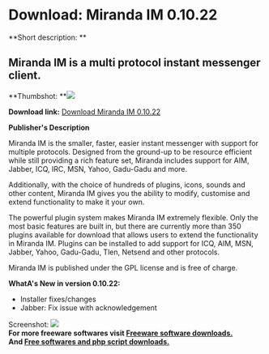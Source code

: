 # Download: Miranda IM 0.10.22

**Short description: **

## Miranda IM is a multi protocol instant messenger client.

  
**Thumbshot: **![](http://www.freewarefiles.com/screenshot/miranda_md.jpg)   
  
**Download link:** [Download Miranda IM 0.10.22](http://freesoftwares.boysofts.com/Miranda-IM_program_13621.html)  
  

**Publisher's Description**  
  

Miranda IM is the smaller, faster, easier instant messenger with support for
multiple protocols. Designed from the ground-up to be resource efficient while
still providing a rich feature set, Miranda includes support for AIM, Jabber,
ICQ, IRC, MSN, Yahoo, Gadu-Gadu and more.

Additionally, with the choice of hundreds of plugins, icons, sounds and other
content, Miranda IM gives you the ability to modify, customise and extend
functionality to make it your own.

The powerful plugin system makes Miranda IM extremely flexible. Only the most
basic features are built in, but there are currently more than 350 plugins
available for download that allows users to extend the functionality in
Miranda IM. Plugins can be installed to add support for ICQ, AIM, MSN, Jabber,
Yahoo, Gadu-Gadu, Tlen, Netsend and other protocols.

Miranda IM is published under the GPL license and is free of charge.

**WhatA's New in version 0.10.22:**

  * Installer fixes/changes 
  * Jabber: Fix issue with acknowledgement 

  
  
Screenshot: ![](http://www.freewarefiles.com/screenshot/miranda.jpg)  
**For more freeware softwares visit [Freeware software downloads.](http://freesoftwares.boysofts.com/)**   
**And [Free softwares and php script downloads.](http://www.boysofts.com/)**

